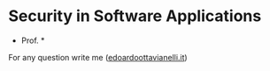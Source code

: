 # Security in Software Applications

- Prof. *


For any question write me ([edoardoottavianelli.it](https://www.edoardoottavianelli.it/))
